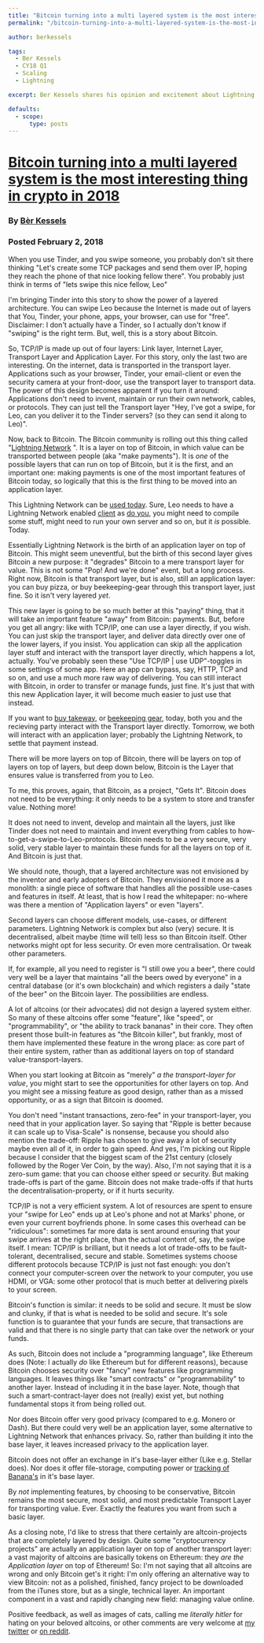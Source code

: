 ```yaml
---
title: "Bitcoin turning into a multi layered system is the most interesting thing in crypto in 2018"
permalink: "/bitcoin-turning-into-a-multi-layered-system-is-the-most-interesting-thing-in-crypto-in-2018" 

author: berkessels

tags:
  - Ber Kessels
  - CY18 Q1
  - Scaling
  - Lightning

excerpt: Ber Kessels shares his opinion and excitement about Lightning network.

defaults:
  - scope:
      type: posts
---
```


# [Bitcoin turning into a multi layered system is the most interesting thing in crypto in 2018](https://berk.es/2018/02/09/bitcoin-turning-into-a-multi-layered-system-is-the-most-interesting-thing-in-crypto-in-2018/)
### By [Bèr Kessels](https://twitter.com/berkes/)
### Posted February 2, 2018


When you use Tinder, and you swipe someone, you probably don't sit there thinking "Let's create some TCP packages and send them over IP, hoping they reach the phone of that nice looking fellow there". You probably just think in terms of "lets swipe this nice fellow, Leo"

I'm bringing Tinder into this story to show the power of a layered architecture. You can swipe Leo because the Internet is made out of layers that You, Tinder, your phone, apps, your browser, can use for "free". Disclaimer: I don't actually have a Tinder, so I actually don't know if "swiping" is the right term. But, well, this is a story about Bitcoin.

So, TCP/IP is made up out of four layers: Link layer, Internet Layer, Transport Layer and Application Layer. For this story, only the last two are interesting. On the internet, data is transported in the transport layer. Applications such as your browser, Tinder, your email-client or even the security camera at your front-door, use the transport layer to transport data. The power of this design becomes apparent if you turn it around: Applications don't need to invent, maintain or run their own network, cables, or protocols. They can just tell the Transport layer "Hey, I've got a swipe, for Leo, can you deliver it to the Tinder servers? (so they can send it along to Leo)".

Now, back to Bitcoin. The Bitcoin community is rolling out this thing called "[Lightning Network](https://lightning.network) ". It is a layer on top of Bitcoin, in which value can be transported between people (aka "make payments"). It is _one_ of the possible layers that can run on top of Bitcoin, but it is the first, and an important one: making payments is one of the most important features of Bitcoin today, so logically that this is the first thing to be moved into an application layer.

This Lightning Network can be [used today](https://berk.es/2018/02/09/bitcoin-turning-into-a-multi-layered-system-is-the-most-interesting-thing-in-crypto-in-2018/). Sure, Leo needs to have a Lightning Network enabled [client](https://play.google.com/store/apps/details?id=fr.acinq.eclair.wallet) as [do you](https://github.com/lightninglabs/lightning-app), you might need to compile some stuff, might need to run your own server and so on, but it _is_ possible. Today.

Essentially Lightning Network is the birth of an application layer on top of Bitcoin. This might seem uneventful, but the birth of this second layer gives Bitcoin a new purpose: it "degrades" Bitcoin to a mere transport layer for value. This is not some "Pop! And we're done" event, but a long process. Right now, Bitcoin is that transport layer, but is also, still an application layer: you can buy pizza, or buy beekeeping-gear through this transport layer, just fine. So it isn't very layered _yet_.

This new layer is going to be so much better at this "paying" thing, that it will take an important feature "away" from Bitcoin: payments. But, before you get all angry: like with TCP/IP, one can use a layer directly, if you wish. You can just skip the transport layer, and deliver data directly over one of the lower layers, if you insist. You application can skip all the application layer stuff and interact with the transport layer directly, which happens a lot, actually. You've probably seen these "Use TCP/IP | use UDP"-toggles in some settings of some app. Here an app can bypass, say, HTTP, TCP and so on, and use a much more raw way of delivering. You can still interact with Bitcoin, in order to transfer or manage funds, just fine. It's just that with this new Application layer, it will become much easier to just use that instead.

If you want to [buy takeway](https://bitcoinmagazine.com/articles/ordering-meals-with-bitcoins-takeaway-com-bitcoins-pizza-home-1385160906/), or [beekeeping gear](https://imkershop.nl/), today, both you and the recieving party interact with the Transport layer directly. Tomorrow, we both will interact with an application layer; probably the Lightning Network, to settle that payment instead.

There will be more layers on top of Bitcoin, there will be layers on top of layers on top of layers, but deep down below, Bitcoin is the Layer that ensures value is transferred from you to Leo.

To me, this proves, again, that Bitcoin, as a project, "Gets It". Bitcoin does not need to be everything: it only needs to be a system to store and transfer value. Nothing more!

It does not need to invent, develop and maintain all the layers, just like Tinder does not need to maintain and invent everything from cables to how-to-get-a-swipe-to-Leo-protocols. Bitcoin needs to be a very secure, very solid, very stable layer to maintain these funds for all the layers on top of it. And Bitcoin is just that.

We should note, though, that a layered architecture was not envisioned by the inventor and early adopters of Bitcoin. They envisioned it more as a monolith: a single piece of software that handles all the possible use-cases and features in itself. At least, that is how I read the whitepaper: no-where was there a mention of "Application layers" or even "layers".

Second layers can choose different models, use-cases, or different parameters. Lightning Network is complex but also (very) secure. It is decentralised, albeit maybe (time will tell) less so than Bitcoin itself. Other networks might opt for less security. Or even more centralisation. Or tweak other parameters.

If, for example, all you need to register is "I still owe you a beer", there could very well be a layer that maintains "all the beers owed by everyone" in a central database (or it's own blockchain) and which registers a daily "state of the beer" on the Bitcoin layer. The possibilities are endless.

A lot of altcoins (or their advocates) did not design a layered system either. So many of these altcoins offer some "feature", like "speed", or "programmability", or "the ability to track bananas" in their core. They often present those built-in features as "the Bitcoin killer", but frankly, most of them have implemented these feature in the wrong place: as core part of their entire system, rather than as additional layers on top of standard value-transport-layers.

When you start looking at Bitcoin as "merely" _a the transport-layer for value_, you might start to see the opportunities for other layers on top. And you might see a missing feature as good design, rather than as a missed opportunity, or as a sign that Bitcoin is doomed.

You don't need "instant transactions, zero-fee" in your transport-layer, you need that in your application layer. So saying that "Ripple is better because it can scale up to Visa-Scale" is nonsense, because you should also mention the trade-off: Ripple has chosen to give away a lot of security maybe even all of it, in order to gain speed. And yes, I'm picking out Ripple because I consider that the biggest scam of the 21st century (closely followed by the Roger Ver Coin, by the way). Also, I'm not saying that it is a zero-sum game: that you can choose either speed or security. But making trade-offs is part of the game. Bitcoin does not make trade-offs if that hurts the decentralisation-property, or if it hurts security.

TCP/IP is not a very efficient system. A lot of resources are spent to ensure your "swipe for Leo" ends up at Leo's phone and not at Marks' phone, or even your current boyfriends phone. In some cases this overhead can be "ridiculous": sometimes far more data is sent around ensuring that your swipe arrives at the right place, than the actual content of, say, the swipe itself. I mean: TCP/IP is brilliant, but it needs a lot of trade-offs to be fault-tolerant, decentralised, secure and stable. Sometimes systems choose different protocols because TCP/IP is just not fast enough: you don't connect your computer-screen over the network to your computer, you use HDMI, or VGA: some other protocol that is much better at delivering pixels to your screen.

Bitcoin's function is similar: it needs to be solid and secure. It must be slow and clunky, if that is what is needed to be solid and secure. It's sole function is to guarantee that your funds are secure, that transactions are valid and that there is no single party that can take over the network or your funds.

As such, Bitcoin does not include a "programming language", like Ethereum does (Note: I actually _do_ like Ethereum but for different reasons), because Bitcoin chooses security over "fancy" new features like programming languages. It leaves things like "smart contracts" or "programmability" to another layer. Instead of including it in the base layer. Note, though that such a smart-contract-layer does not (really) exist yet, but nothing fundamental stops it from being rolled out.

Nor does Bitcoin offer very good privacy (compared to e.g. Monero or Dash). But there could very well be an application layer, some alternative to Lightning Network that enhances privacy. So, rather than building it into the base layer, it leaves increased privacy to the application layer.

Bitcoin does not offer an exchange in it's base-layer either (Like e.g. Stellar does). Nor does it offer file-storage, computing power or [tracking of Banana's](https://bananacoin.io/) in it's base layer.

By _not_ implementing features, by choosing to be conservative, Bitcoin remains the most secure, most solid, and most predictable Transport Layer for transporting value. Ever. Exactly the features you want from such a basic layer.

As a closing note, I'd like to stress that there certainly are altcoin-projects that are completely layered by design. Quite some "cryptocurrency projects" are actually an application layer on top of another transport layer: a vast majority of altcoins are basically tokens on Ethereum: they _are the Application layer_ on top of Ethereum! So: I'm not saying that all altcoins are wrong and only Bitcoin get's it right: I'm only offering an alternative way to view Bitcoin: not as a polished, finished, fancy project to be downloaded from the iTunes store, but as a single, technical layer. An important component in a vast and rapidly changing new field: managing value online.

Positive feedback, as well as images of cats, calling me _literally hitler_ for hating on your beloved altcoins, or other comments are very welcome at [my twitter](https://twitter.com/berkes) or [on reddit](https://www.reddit.com/u/berkes).

